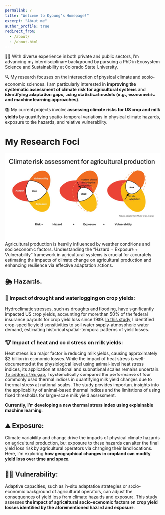 ```yaml
---
permalink: /
title: "Welcome to Kyoung's Homepage!"
excerpt: "About me"
author_profile: true
redirect_from: 
  - /about/
  - /about.html
---
```



👩‍💻 With diverse experience in both private and public sectors, I’m advancing my interdisciplinary background by pursuing a PhD in Ecosystem Science and Sustainability at Colorado State University.

🔍 My research focuses on the intersection of physical climate and scoio-economic sciences. I am particularly interested in **improving the systematic assessment of climate risk for agricultural systems** and **identifying adaptation gaps, using statistical models (e.g., econometric and machine learning approaches)**.

📚 My current projects involve **assessing climate risks for US crop and milk yields** by quantifying spatio-temporal variations in physical climate hazards, exposure to the hazards, and relative vulnerability. 

# My Research Foci 
<img src="images/research_fig1.png.jpg">
Agricultural production is heavily influenced by weather conditions and socioeconomic factors. Understanding  the “Hazard + Exposure + Vulnerability” framework in agricultural systems is crucial for accurately estimating the impacts of climate change on agricultural production and enhancing resilience via effective adaptation actions.

## 🌦️ Hazards:
### 🌾 Impact of drought and waterlogging on crop yields:
Hydroclimatic stresses, such as droughts and flooding, have significantly impacted US crop yields, accounting for more than 50% of the federal insurance payouts for crop yield loss since 1989. [In this study](https://iopscience.iop.org/article/10.1088/1748-9326/ad0c87#:~:text=Hydroclimatic%20stresses%20can%20negatively%20impact,scales%20is%20not%20well%20understood.), I identified crop-specific yield sensitivities to soil water supply-atmospheric water demand, estimating historical spatial-temporal patterns of yield losses.

### 🐮 Impact of heat and cold stress on milk yields:
Heat stress is a major factor in reducing milk yields, causing approximately $2 billion in economic losses. While the impact of heat stress is well-documented at the physiological level using animal-level heat stress indices, its application at national and subnational scales remains uncertain. [To address this gap](https://www.journalofdairyscience.org/article/S0022-0302(24)00733-1/fulltext), I systematically compared the performance of four commonly used thermal indices in quantifying milk yield changes due to thermal stress at national scales. The study provides important insights into the applicability of animal-based thermal indices and the limitations of using fixed thresholds for large-scale milk yield assessment.

**Currently, I’m developing a new thermal stress index using explainable machine learning**.

## ⛰️ Exposure:
Climate variability and change drive the impacts of physical climate hazards on agricultural production, but exposure to these hazards can alter the final yield loss risk by agricultural operators via changing their land locations. Here, I’m exploring **how geographical changes in cropland can modify yield loss over time and space**.

## 👩‍🌾 Vulnerability:
Adaptive capacities, such as in-situ adaptation strategies or socio-economic background of agricultural operators, can adjust the consequences of yield loss from climate hazards and exposure. This study assesses **the impact of agricultural socio-economic factors on crop yield losses identified by the aforementioned hazard and exposure**.
